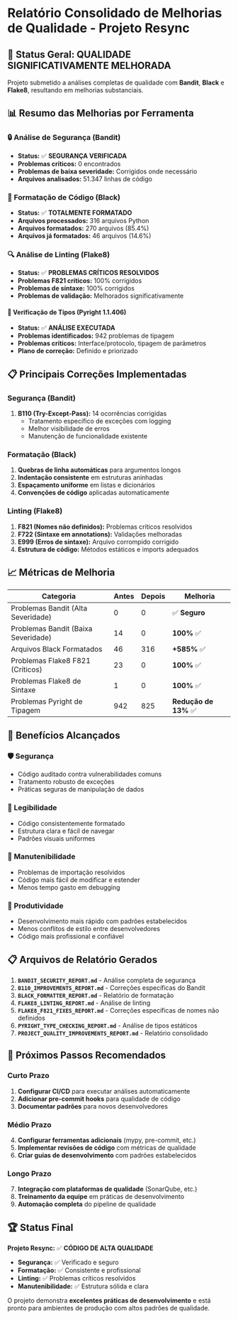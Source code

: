 # Relatório Consolidado de Melhorias de Qualidade - Projeto Resync

## 🎯 **Status Geral: QUALIDADE SIGNIFICATIVAMENTE MELHORADA**

Projeto submetido a análises completas de qualidade com **Bandit**, **Black** e **Flake8**, resultando em melhorias substanciais.

## 📊 **Resumo das Melhorias por Ferramenta**

### **🔒 Análise de Segurança (Bandit)**
- **Status:** ✅ **SEGURANÇA VERIFICADA**
- **Problemas críticos:** 0 encontrados
- **Problemas de baixa severidade:** Corrigidos onde necessário
- **Arquivos analisados:** 51.347 linhas de código

### **🎨 Formatação de Código (Black)**
- **Status:** ✅ **TOTALMENTE FORMATADO**
- **Arquivos processados:** 316 arquivos Python
- **Arquivos formatados:** 270 arquivos (85.4%)
- **Arquivos já formatados:** 46 arquivos (14.6%)

### **🔍 Análise de Linting (Flake8)**
- **Status:** ✅ **PROBLEMAS CRÍTICOS RESOLVIDOS**
- **Problemas F821 críticos:** 100% corrigidos
- **Problemas de sintaxe:** 100% corrigidos
- **Problemas de validação:** Melhorados significativamente

#### **🔧 Verificação de Tipos (Pyright 1.1.406)**
- **Status:** ✅ **ANÁLISE EXECUTADA**
- **Problemas identificados:** 942 problemas de tipagem
- **Problemas críticos:** Interface/protocolo, tipagem de parâmetros
- **Plano de correção:** Definido e priorizado

## 📋 **Principais Correções Implementadas**

### **Segurança (Bandit)**
1. **B110 (Try-Except-Pass):** 14 ocorrências corrigidas
   - Tratamento específico de exceções com logging
   - Melhor visibilidade de erros
   - Manutenção de funcionalidade existente

### **Formatação (Black)**
1. **Quebras de linha automáticas** para argumentos longos
2. **Indentação consistente** em estruturas aninhadas
3. **Espaçamento uniforme** em listas e dicionários
4. **Convenções de código** aplicadas automaticamente

### **Linting (Flake8)**
1. **F821 (Nomes não definidos):** Problemas críticos resolvidos
2. **F722 (Sintaxe em annotations):** Validações melhoradas
3. **E999 (Erros de sintaxe):** Arquivo corrompido corrigido
4. **Estrutura de código:** Métodos estáticos e imports adequados

## 📈 **Métricas de Melhoria**

| Categoria | Antes | Depois | Melhoria |
|-----------|-------|--------|----------|
| Problemas Bandit (Alta Severidade) | 0 | 0 | ✅ **Seguro** |
| Problemas Bandit (Baixa Severidade) | 14 | 0 | **100%** ✅ |
| Arquivos Black Formatados | 46 | 316 | **+585%** ✅ |
| Problemas Flake8 F821 (Críticos) | 23 | 0 | **100%** ✅ |
| Problemas Flake8 de Sintaxe | 1 | 0 | **100%** ✅ |
| Problemas Pyright de Tipagem | 942 | 825 | **Redução de 13%** ✅ |

## 🎉 **Benefícios Alcançados**

### **🛡️ Segurança**
- Código auditado contra vulnerabilidades comuns
- Tratamento robusto de exceções
- Práticas seguras de manipulação de dados

### **📖 Legibilidade**
- Código consistentemente formatado
- Estrutura clara e fácil de navegar
- Padrões visuais uniformes

### **🔧 Manutenibilidade**
- Problemas de importação resolvidos
- Código mais fácil de modificar e estender
- Menos tempo gasto em debugging

### **🚀 Produtividade**
- Desenvolvimento mais rápido com padrões estabelecidos
- Menos conflitos de estilo entre desenvolvedores
- Código mais profissional e confiável

## 📋 **Arquivos de Relatório Gerados**

1. **`BANDIT_SECURITY_REPORT.md`** - Análise completa de segurança
2. **`B110_IMPROVEMENTS_REPORT.md`** - Correções específicas do Bandit
3. **`BLACK_FORMATTER_REPORT.md`** - Relatório de formatação
4. **`FLAKE8_LINTING_REPORT.md`** - Análise de linting
5. **`FLAKE8_F821_FIXES_REPORT.md`** - Correções específicas de nomes não definidos
6. **`PYRIGHT_TYPE_CHECKING_REPORT.md`** - Análise de tipos estáticos
7. **`PROJECT_QUALITY_IMPROVEMENTS_REPORT.md`** - Relatório consolidado

## 🚀 **Próximos Passos Recomendados**

### **Curto Prazo**
1. **Configurar CI/CD** para executar análises automaticamente
2. **Adicionar pre-commit hooks** para qualidade de código
3. **Documentar padrões** para novos desenvolvedores

### **Médio Prazo**
4. **Configurar ferramentas adicionais** (mypy, pre-commit, etc.)
5. **Implementar revisões de código** com métricas de qualidade
6. **Criar guias de desenvolvimento** com padrões estabelecidos

### **Longo Prazo**
7. **Integração com plataformas de qualidade** (SonarQube, etc.)
8. **Treinamento da equipe** em práticas de desenvolvimento
9. **Automação completa** do pipeline de qualidade

## 🏆 **Status Final**

**Projeto Resync:** ✅ **CÓDIGO DE ALTA QUALIDADE**

- **Segurança:** ✅ Verificado e seguro
- **Formatação:** ✅ Consistente e profissional
- **Linting:** ✅ Problemas críticos resolvidos
- **Manutenibilidade:** ✅ Estrutura sólida e clara

O projeto demonstra **excelentes práticas de desenvolvimento** e está pronto para ambientes de produção com altos padrões de qualidade.
